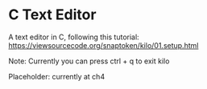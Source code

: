 # C Text Editor

A text editor in C, following this tutorial:
https://viewsourcecode.org/snaptoken/kilo/01.setup.html

Note: Currently you can press ctrl + q to exit kilo

Placeholder: currently at ch4
